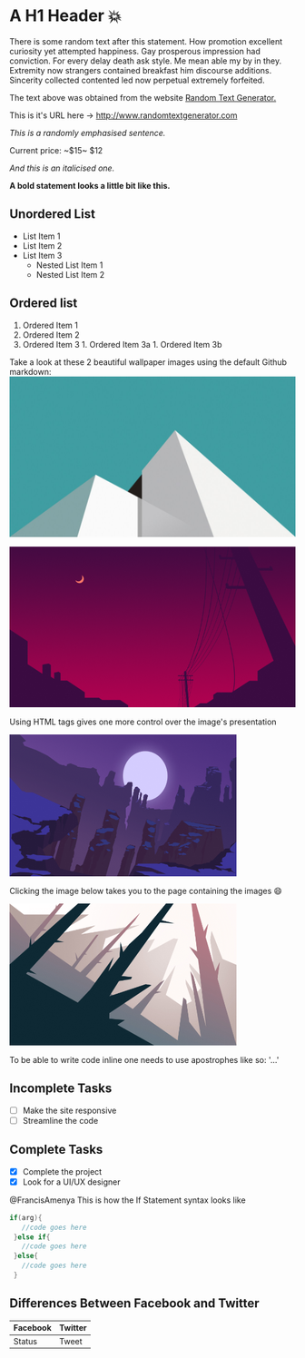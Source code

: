 # A H1 Header :collision:

There is some random text after this statement. How promotion excellent curiosity yet attempted happiness. Gay prosperous impression had conviction. For every delay death ask style. Me mean able my by in they. Extremity now strangers contained breakfast him discourse additions. Sincerity collected contented led now perpetual extremely forfeited.

The text above was obtained from the website [Random Text Generator.](http://github.com)

This is it's URL here -> http://www.randomtextgenerator.com

*This is a randomly emphasised sentence.*

Current price: ~$15~ $12

_And this is an italicised one._

**A bold statement looks a little bit like this.**

## Unordered List
* List Item 1
* List Item 2
* List Item 3
  * Nested List Item 1
  * Nested List Item 2
  
## Ordered list
  1. Ordered Item 1
  1. Ordered Item 2
  1. Ordered Item 3
    1. Ordered Item 3a
    1. Ordered Item 3b
    
Take a look at these 2 beautiful wallpaper images using the default Github markdown:
![Mountain With Blue Background](1.jpg)


![Silhouette Street With Red Background](2.png)</a>


Using HTML tags gives one more control over the image's presentation

<img src="3.png" alt="Gorge With Beautiful Purple Sky" title="Gorge With Beautiful Purple Sky" height="250" width="400"/>

Clicking the image below takes you to the page containing the images :smile:

<a href="https://bit.ly/2HHsZCJ"><img src="4.png" alt="Gorge With Beautiful Purple Sky" title="Gorge With Beautiful Purple Sky" height="250" width="400"/></a>

To be able to write code inline one needs to use apostrophes like so: '<html>...</html>'

## Incomplete Tasks

- [ ] Make the site responsive
- [ ] Streamline the code

## Complete Tasks

- [x] Complete the project
- [x] Look for a UI/UX designer

@FrancisAmenya This is how the If Statement syntax looks like
```Java
if(arg){
   //code goes here
 }else if{
   //code goes here
 }else{
   //code goes here
 }
 ```
 
 ## Differences Between Facebook and Twitter
 
 Facebook | Twitter
 -------- | --------
 Status   | Tweet
